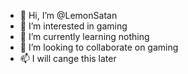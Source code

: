 - 👋 Hi, I’m @LemonSatan
- 👀 I’m interested in gaming
- 🌱 I’m currently learning nothing
- 💞️ I’m looking to collaborate on gaming
- 📫 I will cange this later
<!---
I AM THE LEMON SATAN!
gaming
